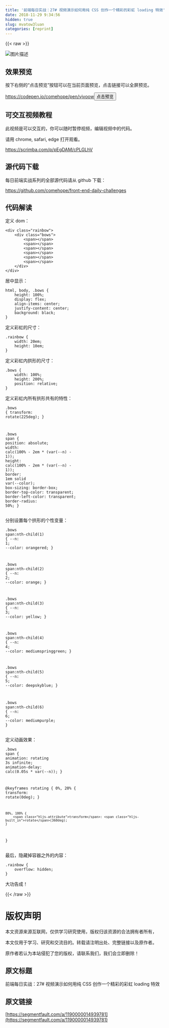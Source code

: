 ```yaml
---
title: '前端每日实战：27# 视频演示如何用纯 CSS 创作一个精彩的彩虹 loading 特效' 
date: 2018-11-29 9:34:56
hidden: true
slug: mvatow3luan
categories: [reprint]
---
```


{{< raw >}}

                    
<p><span class="img-wrap"><img data-src="/img/bVbbytK?w=500&amp;h=441" src="https://static.alili.tech/img/bVbbytK?w=500&amp;h=441" alt="图片描述" title="图片描述" style="cursor: pointer; display: inline;"></span></p>
<h2 id="articleHeader0">效果预览</h2>
<p>按下右侧的“点击预览”按钮可以在当前页面预览，点击链接可以全屏预览。</p>
<p><a href="https://codepen.io/comehope/pen/vjvoow" rel="nofollow noreferrer" target="_blank">https://codepen.io/comehope/pen/vjvoow</a><button class="btn btn-xs btn-default ml10 preview" data-url="comehope/pen/vjvoow" data-typeid="3">点击预览</button></p>
<h2 id="articleHeader1">可交互视频教程</h2>
<p>此视频是可以交互的，你可以随时暂停视频，编辑视频中的代码。</p>
<p>请用 chrome, safari, edge 打开观看。</p>
<p><a href="https://scrimba.com/p/pEgDAM/cPLGLhV" rel="nofollow noreferrer" target="_blank">https://scrimba.com/p/pEgDAM/cPLGLhV</a></p>
<h2 id="articleHeader2">源代码下载</h2>
<p>每日前端实战系列的全部源代码请从 github 下载：</p>
<p><a href="https://github.com/comehope/front-end-daily-challenges" rel="nofollow noreferrer" target="_blank">https://github.com/comehope/front-end-daily-challenges</a></p>
<h2 id="articleHeader3">代码解读</h2>
<p>定义 dom：</p>
<div class="widget-codetool" style="display:none;">
      <div class="widget-codetool--inner">
      <span class="selectCode code-tool" data-toggle="tooltip" data-placement="top" title="" data-original-title="全选"></span>
      <span type="button" class="copyCode code-tool" data-toggle="tooltip" data-placement="top" data-clipboard-text="<div class=&quot;rainbow&quot;>
    <div class=&quot;bows&quot;>
        <span></span>
        <span></span>
        <span></span>
        <span></span>
        <span></span>
        <span></span>
    </div>
</div>" title="" data-original-title="复制"></span>
      <span type="button" class="saveToNote code-tool" data-toggle="tooltip" data-placement="top" title="" data-original-title="放进笔记"></span>
      </div>
      </div><pre class="xml hljs"><code class="html"><span class="hljs-tag">&lt;<span class="hljs-name">div</span> <span class="hljs-attr">class</span>=<span class="hljs-string">"rainbow"</span>&gt;</span>
    <span class="hljs-tag">&lt;<span class="hljs-name">div</span> <span class="hljs-attr">class</span>=<span class="hljs-string">"bows"</span>&gt;</span>
        <span class="hljs-tag">&lt;<span class="hljs-name">span</span>&gt;</span><span class="hljs-tag">&lt;/<span class="hljs-name">span</span>&gt;</span>
        <span class="hljs-tag">&lt;<span class="hljs-name">span</span>&gt;</span><span class="hljs-tag">&lt;/<span class="hljs-name">span</span>&gt;</span>
        <span class="hljs-tag">&lt;<span class="hljs-name">span</span>&gt;</span><span class="hljs-tag">&lt;/<span class="hljs-name">span</span>&gt;</span>
        <span class="hljs-tag">&lt;<span class="hljs-name">span</span>&gt;</span><span class="hljs-tag">&lt;/<span class="hljs-name">span</span>&gt;</span>
        <span class="hljs-tag">&lt;<span class="hljs-name">span</span>&gt;</span><span class="hljs-tag">&lt;/<span class="hljs-name">span</span>&gt;</span>
        <span class="hljs-tag">&lt;<span class="hljs-name">span</span>&gt;</span><span class="hljs-tag">&lt;/<span class="hljs-name">span</span>&gt;</span>
    <span class="hljs-tag">&lt;/<span class="hljs-name">div</span>&gt;</span>
<span class="hljs-tag">&lt;/<span class="hljs-name">div</span>&gt;</span></code></pre>
<p>居中显示：</p>
<div class="widget-codetool" style="display:none;">
      <div class="widget-codetool--inner">
      <span class="selectCode code-tool" data-toggle="tooltip" data-placement="top" title="" data-original-title="全选"></span>
      <span type="button" class="copyCode code-tool" data-toggle="tooltip" data-placement="top" data-clipboard-text="html, body, .bows {
    height: 100%;
    display: flex;
    align-items: center;
    justify-content: center;
    background: black;
}" title="" data-original-title="复制"></span>
      <span type="button" class="saveToNote code-tool" data-toggle="tooltip" data-placement="top" title="" data-original-title="放进笔记"></span>
      </div>
      </div><pre class="css hljs"><code class="css"><span class="hljs-selector-tag">html</span>, <span class="hljs-selector-tag">body</span>, <span class="hljs-selector-class">.bows</span> {
    <span class="hljs-attribute">height</span>: <span class="hljs-number">100%</span>;
    <span class="hljs-attribute">display</span>: flex;
    <span class="hljs-attribute">align-items</span>: center;
    <span class="hljs-attribute">justify-content</span>: center;
    <span class="hljs-attribute">background</span>: black;
}</code></pre>
<p>定义彩虹的尺寸：</p>
<div class="widget-codetool" style="display:none;">
      <div class="widget-codetool--inner">
      <span class="selectCode code-tool" data-toggle="tooltip" data-placement="top" title="" data-original-title="全选"></span>
      <span type="button" class="copyCode code-tool" data-toggle="tooltip" data-placement="top" data-clipboard-text=".rainbow {
    width: 20em;
    height: 10em;
}" title="" data-original-title="复制"></span>
      <span type="button" class="saveToNote code-tool" data-toggle="tooltip" data-placement="top" title="" data-original-title="放进笔记"></span>
      </div>
      </div><pre class="css hljs"><code class="css"><span class="hljs-selector-class">.rainbow</span> {
    <span class="hljs-attribute">width</span>: <span class="hljs-number">20em</span>;
    <span class="hljs-attribute">height</span>: <span class="hljs-number">10em</span>;
}</code></pre>
<p>定义彩虹内拱形的尺寸：</p>
<div class="widget-codetool" style="display:none;">
      <div class="widget-codetool--inner">
      <span class="selectCode code-tool" data-toggle="tooltip" data-placement="top" title="" data-original-title="全选"></span>
      <span type="button" class="copyCode code-tool" data-toggle="tooltip" data-placement="top" data-clipboard-text=".bows {
    width: 100%;
    height: 200%;
    position: relative;
}" title="" data-original-title="复制"></span>
      <span type="button" class="saveToNote code-tool" data-toggle="tooltip" data-placement="top" title="" data-original-title="放进笔记"></span>
      </div>
      </div><pre class="css hljs"><code class="css"><span class="hljs-selector-class">.bows</span> {
    <span class="hljs-attribute">width</span>: <span class="hljs-number">100%</span>;
    <span class="hljs-attribute">height</span>: <span class="hljs-number">200%</span>;
    <span class="hljs-attribute">position</span>: relative;
}</code></pre>
<p>定义彩虹内所有拱形共有的特性：</p>
<div class="widget-codetool" style="display:none;">
      <div class="widget-codetool--inner">
      <span class="selectCode code-tool" data-toggle="tooltip" data-placement="top" title="" data-original-title="全选"></span>
      <span type="button" class="copyCode code-tool" data-toggle="tooltip" data-placement="top" data-clipboard-text=".bows {
    transform: rotate(225deg);
}

.bows span {
    position: absolute;
    width: calc(100% - 2em * (var(--n) - 1));
    height: calc(100% - 2em * (var(--n) - 1));
    border: 1em solid var(--color);
    box-sizing: border-box;
    border-top-color: transparent;
    border-left-color: transparent;
    border-radius: 50%;
}" title="" data-original-title="复制"></span>
      <span type="button" class="saveToNote code-tool" data-toggle="tooltip" data-placement="top" title="" data-original-title="放进笔记"></span>
      </div>
      </div><pre class="css hljs"><code class="css"><span class="hljs-selector-class">.bows</span> {
    <span class="hljs-attribute">transform</span>: <span class="hljs-built_in">rotate</span>(225deg);
}

<span class="hljs-selector-class">.bows</span> <span class="hljs-selector-tag">span</span> {
    <span class="hljs-attribute">position</span>: absolute;
    <span class="hljs-attribute">width</span>: <span class="hljs-built_in">calc</span>(100% - 2em * (var(--n) - <span class="hljs-number">1</span>));
    <span class="hljs-attribute">height</span>: <span class="hljs-built_in">calc</span>(100% - 2em * (var(--n) - <span class="hljs-number">1</span>));
    <span class="hljs-attribute">border</span>: <span class="hljs-number">1em</span> solid <span class="hljs-built_in">var</span>(--color);
    <span class="hljs-attribute">box-sizing</span>: border-box;
    <span class="hljs-attribute">border-top-color</span>: transparent;
    <span class="hljs-attribute">border-left-color</span>: transparent;
    <span class="hljs-attribute">border-radius</span>: <span class="hljs-number">50%</span>;
}</code></pre>
<p>分别设置每个拱形的个性变量：</p>
<div class="widget-codetool" style="display:none;">
      <div class="widget-codetool--inner">
      <span class="selectCode code-tool" data-toggle="tooltip" data-placement="top" title="" data-original-title="全选"></span>
      <span type="button" class="copyCode code-tool" data-toggle="tooltip" data-placement="top" data-clipboard-text=".bows span:nth-child(1) {
    --n: 1;
    --color: orangered;
}

.bows span:nth-child(2) {
    --n: 2;
    --color: orange;
}

.bows span:nth-child(3) {
  --n: 3;
  --color: yellow;
}

.bows span:nth-child(4) {
  --n: 4;
  --color: mediumspringgreen;
}

.bows span:nth-child(5) {
  --n: 5;
  --color: deepskyblue;
}

.bows span:nth-child(6) {
  --n: 6;
  --color: mediumpurple;
}" title="" data-original-title="复制"></span>
      <span type="button" class="saveToNote code-tool" data-toggle="tooltip" data-placement="top" title="" data-original-title="放进笔记"></span>
      </div>
      </div><pre class="css hljs"><code class="css"><span class="hljs-selector-class">.bows</span> <span class="hljs-selector-tag">span</span><span class="hljs-selector-pseudo">:nth-child(1)</span> {
    <span class="hljs-attribute">--n</span>: <span class="hljs-number">1</span>;
    <span class="hljs-attribute">--color</span>: orangered;
}

<span class="hljs-selector-class">.bows</span> <span class="hljs-selector-tag">span</span><span class="hljs-selector-pseudo">:nth-child(2)</span> {
    <span class="hljs-attribute">--n</span>: <span class="hljs-number">2</span>;
    <span class="hljs-attribute">--color</span>: orange;
}

<span class="hljs-selector-class">.bows</span> <span class="hljs-selector-tag">span</span><span class="hljs-selector-pseudo">:nth-child(3)</span> {
  <span class="hljs-attribute">--n</span>: <span class="hljs-number">3</span>;
  <span class="hljs-attribute">--color</span>: yellow;
}

<span class="hljs-selector-class">.bows</span> <span class="hljs-selector-tag">span</span><span class="hljs-selector-pseudo">:nth-child(4)</span> {
  <span class="hljs-attribute">--n</span>: <span class="hljs-number">4</span>;
  <span class="hljs-attribute">--color</span>: mediumspringgreen;
}

<span class="hljs-selector-class">.bows</span> <span class="hljs-selector-tag">span</span><span class="hljs-selector-pseudo">:nth-child(5)</span> {
  <span class="hljs-attribute">--n</span>: <span class="hljs-number">5</span>;
  <span class="hljs-attribute">--color</span>: deepskyblue;
}

<span class="hljs-selector-class">.bows</span> <span class="hljs-selector-tag">span</span><span class="hljs-selector-pseudo">:nth-child(6)</span> {
  <span class="hljs-attribute">--n</span>: <span class="hljs-number">6</span>;
  <span class="hljs-attribute">--color</span>: mediumpurple;
}</code></pre>
<p>定义动画效果：</p>
<div class="widget-codetool" style="display:none;">
      <div class="widget-codetool--inner">
      <span class="selectCode code-tool" data-toggle="tooltip" data-placement="top" title="" data-original-title="全选"></span>
      <span type="button" class="copyCode code-tool" data-toggle="tooltip" data-placement="top" data-clipboard-text=".bows span {
    animation: rotating 3s infinite;
    animation-delay: calc(0.05s * var(--n));
}

@keyframes rotating {
    0%, 20% {
        transform: rotate(0deg);
    }

    80%, 100% {
        transform: rotate(360deg);
    }
}" title="" data-original-title="复制"></span>
      <span type="button" class="saveToNote code-tool" data-toggle="tooltip" data-placement="top" title="" data-original-title="放进笔记"></span>
      </div>
      </div><pre class="css hljs"><code class="css"><span class="hljs-selector-class">.bows</span> <span class="hljs-selector-tag">span</span> {
    <span class="hljs-attribute">animation</span>: rotating <span class="hljs-number">3s</span> infinite;
    <span class="hljs-attribute">animation-delay</span>: <span class="hljs-built_in">calc</span>(0.05s * var(--n));
}

@<span class="hljs-keyword">keyframes</span> rotating {
    0%, 20% {
        <span class="hljs-attribute">transform</span>: <span class="hljs-built_in">rotate</span>(0deg);
    }

    80%, 100% {
        <span class="hljs-attribute">transform</span>: <span class="hljs-built_in">rotate</span>(360deg);
    }
}</code></pre>
<p>最后，隐藏掉容器之外的内容：</p>
<div class="widget-codetool" style="display:none;">
      <div class="widget-codetool--inner">
      <span class="selectCode code-tool" data-toggle="tooltip" data-placement="top" title="" data-original-title="全选"></span>
      <span type="button" class="copyCode code-tool" data-toggle="tooltip" data-placement="top" data-clipboard-text=".rainbow {
    overflow: hidden;
}" title="" data-original-title="复制"></span>
      <span type="button" class="saveToNote code-tool" data-toggle="tooltip" data-placement="top" title="" data-original-title="放进笔记"></span>
      </div>
      </div><pre class="css hljs"><code class="css"><span class="hljs-selector-class">.rainbow</span> {
    <span class="hljs-attribute">overflow</span>: hidden;
}</code></pre>
<p>大功告成！</p>

                
{{< /raw >}}

# 版权声明
本文资源来源互联网，仅供学习研究使用，版权归该资源的合法拥有者所有，

本文仅用于学习、研究和交流目的。转载请注明出处、完整链接以及原作者。

原作者若认为本站侵犯了您的版权，请联系我们，我们会立即删除！

## 原文标题
前端每日实战：27# 视频演示如何用纯 CSS 创作一个精彩的彩虹 loading 特效

## 原文链接
[https://segmentfault.com/a/1190000014939781](https://segmentfault.com/a/1190000014939781)

